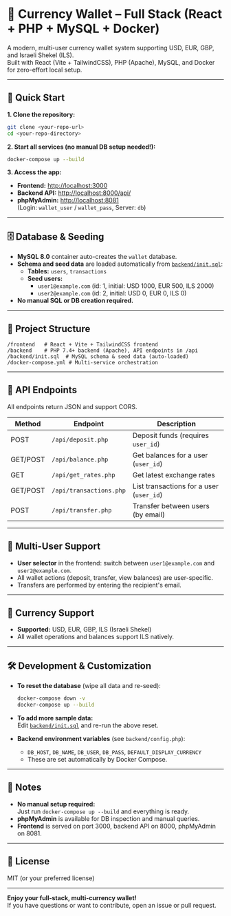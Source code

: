 # 💱 Currency Wallet – Full Stack (React + PHP + MySQL + Docker)

A modern, multi-user currency wallet system supporting USD, EUR, GBP, and Israeli Shekel (ILS).  
Built with React (Vite + TailwindCSS), PHP (Apache), MySQL, and Docker for zero-effort local setup.

---

## 🚀 Quick Start

**1. Clone the repository:**
```sh
git clone <your-repo-url>
cd <your-repo-directory>
```

**2. Start all services (no manual DB setup needed!):**
```sh
docker-compose up --build
```

**3. Access the app:**
- **Frontend:** [http://localhost:3000](http://localhost:3000)
- **Backend API:** [http://localhost:8000/api/](http://localhost:8000/api/)
- **phpMyAdmin:** [http://localhost:8081](http://localhost:8081)  
  (Login: `wallet_user` / `wallet_pass`, Server: `db`)

---

## 🗄️ Database & Seeding

- **MySQL 8.0** container auto-creates the `wallet` database.
- **Schema and seed data** are loaded automatically from [`backend/init.sql`](backend/init.sql):
  - **Tables:** `users`, `transactions`
  - **Seed users:**
    - `user1@example.com` (id: 1, initial: USD 1000, EUR 500, ILS 2000)
    - `user2@example.com` (id: 2, initial: USD 0, EUR 0, ILS 0)
- **No manual SQL or DB creation required.**

---

## 🧩 Project Structure

```
/frontend   # React + Vite + TailwindCSS frontend
/backend    # PHP 7.4+ backend (Apache), API endpoints in /api
/backend/init.sql  # MySQL schema & seed data (auto-loaded)
/docker-compose.yml # Multi-service orchestration
```

---

## 🔌 API Endpoints

All endpoints return JSON and support CORS.

| Method | Endpoint                | Description                                 |
|--------|-------------------------|---------------------------------------------|
| POST   | `/api/deposit.php`      | Deposit funds (requires `user_id`)          |
| GET/POST | `/api/balance.php`    | Get balances for a user (`user_id`)         |
| GET    | `/api/get_rates.php`    | Get latest exchange rates                   |
| GET/POST | `/api/transactions.php` | List transactions for a user (`user_id`)   |
| POST   | `/api/transfer.php`     | Transfer between users (by email)           |

---

## 👤 Multi-User Support

- **User selector** in the frontend: switch between `user1@example.com` and `user2@example.com`.
- All wallet actions (deposit, transfer, view balances) are user-specific.
- Transfers are performed by entering the recipient's email.

---

## 💱 Currency Support

- **Supported:** USD, EUR, GBP, ILS (Israeli Shekel)
- All wallet operations and balances support ILS natively.

---

## 🛠️ Development & Customization

- **To reset the database** (wipe all data and re-seed):
  ```sh
  docker-compose down -v
  docker-compose up --build
  ```
- **To add more sample data:**  
  Edit [`backend/init.sql`](backend/init.sql) and re-run the above reset.

- **Backend environment variables** (see `backend/config.php`):
  - `DB_HOST`, `DB_NAME`, `DB_USER`, `DB_PASS`, `DEFAULT_DISPLAY_CURRENCY`
  - These are set automatically by Docker Compose.

---

## 📝 Notes

- **No manual setup required:**  
  Just run `docker-compose up --build` and everything is ready.
- **phpMyAdmin** is available for DB inspection and manual queries.
- **Frontend** is served on port 3000, backend API on 8000, phpMyAdmin on 8081.

---

## 📄 License

MIT (or your preferred license)

---

**Enjoy your full-stack, multi-currency wallet!**  
If you have questions or want to contribute, open an issue or pull request.
